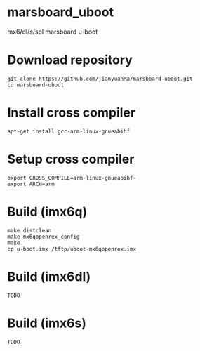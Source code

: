 # marsboard_uboot
mx6/dl/s/spl marsboard u-boot
 
# Download repository
    git clone https://github.com/jianyuanMa/marsboard-uboot.git
    cd marsboard-uboot
 
# Install cross compiler
    apt-get install gcc-arm-linux-gnueabihf
 
# Setup cross compiler
    export CROSS_COMPILE=arm-linux-gnueabihf-
    export ARCH=arm
 
# Build (imx6q)
    make distclean
    make mx6qopenrex_config
    make
    cp u-boot.imx /tftp/uboot-mx6qopenrex.imx
 
# Build (imx6dl)
    TODO
 
# Build (imx6s)
    TODO
